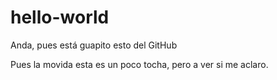 # hello-world
Anda, pues está guapito esto del GitHub

Pues la movida esta es un poco tocha, pero a ver si me aclaro.
